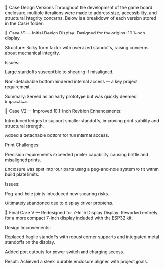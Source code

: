 🧱 Case Design Versions
Throughout the development of the game board enclosure, multiple iterations were made to address size, accessibility, and structural integrity concerns. Below is a breakdown of each version stored in the Case/ folder:

📁 Case V1 — Initial Design
Display: Designed for the original 10.1-inch display.

Structure: Bulky form factor with oversized standoffs, raising concerns about mechanical integrity.

Issues:

Large standoffs susceptible to shearing if misaligned.

Non-detachable bottom hindered internal access — a key project requirement.

Summary: Served as an early prototype but was quickly deemed impractical.

📁 Case V2 — Improved 10.1-Inch Revision
Enhancements:

Introduced ledges to support smaller standoffs, improving print stability and structural strength.

Added a detachable bottom for full internal access.

Print Challenges:

Precision requirements exceeded printer capability, causing brittle and misaligned prints.

Enclosure was split into four parts using a peg-and-hole system to fit within build plate limits.

Issues:

Peg-and-hole joints introduced new shearing risks.

Ultimately abandoned due to display driver problems.

📁 Final Case V — Redesigned for 7-Inch Display
Display: Reworked entirely for a more compact 7-inch display included with the ESP32 kit.

Design Improvements:

Replaced fragile standoffs with robust corner supports and integrated metal standoffs on the display.

Added port cutouts for power switch and charging access.

Result: Achieved a sleek, durable enclosure aligned with project goals.

